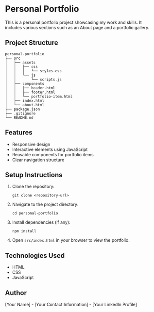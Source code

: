 # Personal Portfolio

This is a personal portfolio project showcasing my work and skills. It includes various sections such as an About page and a portfolio gallery.

## Project Structure

```
personal-portfolio
├── src
│   ├── assets
│   │   ├── css
│   │   │   └── styles.css
│   │   └── js
│   │       └── scripts.js
│   ├── components
│   │   ├── header.html
│   │   ├── footer.html
│   │   └── portfolio-item.html
│   ├── index.html
│   └── about.html
├── package.json
├── .gitignore
└── README.md
```

## Features

- Responsive design
- Interactive elements using JavaScript
- Reusable components for portfolio items
- Clear navigation structure

## Setup Instructions

1. Clone the repository:
   ```
   git clone <repository-url>
   ```

2. Navigate to the project directory:
   ```
   cd personal-portfolio
   ```

3. Install dependencies (if any):
   ```
   npm install
   ```

4. Open `src/index.html` in your browser to view the portfolio.

## Technologies Used

- HTML
- CSS
- JavaScript

## Author

[Your Name] - [Your Contact Information] - [Your LinkedIn Profile]